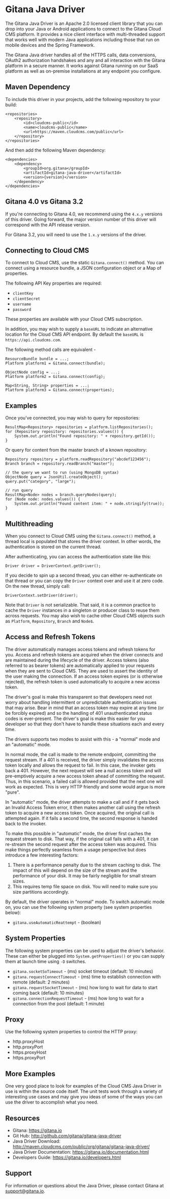 # Gitana Java Driver

The Gitana Java Driver is an Apache 2.0 licensed client library that you can drop into your Java or Android
applications to connect to the Gitana Cloud CMS platform.  It provides a nice client interface with multi-threaded support that works
well with modern Java applications including those that run on mobile devices and the Spring Framework.

The Gitana Java driver handles all of the HTTPS calls, data conversions, OAuth2 authorization handshakes and any and
all interaction with the Gitana platform in a secure manner.  It works against Gitana running on our SaaS platform
as well as on-premise installations at any endpoint you configure.

## Maven Dependency

To include this driver in your projects, add the following repository to your build:

````
<repositories>
    <repository>
        <id>cloudcms-public</id>
        <name>cloudcms-public</name>
        <url>https://maven.cloudcms.com/public</url>
    </repository>
</repositories>
````

And then add the following Maven dependency:

````
<dependencies>
    <dependency>
        <groupId>org.gitana</groupId>
        <artifactId>gitana-java-driver</artifactId>
        <version>{version}</version>
    </dependency>
</dependencies>
````

## Gitana 4.0 vs Gitana 3.2

If you're connecting to Gitana 4.0, we recommend using the `4.x.y` versions of this driver.  Going forward,
the major version number of this driver will correspond with the API release version. 

For Gitana 3.2, you will need to use the `1.x.y` versions of the driver.

## Connecting to Cloud CMS

To connect to Cloud CMS, use the static `Gitana.connect()` method.  You can connect using a resource bundle, a JSON
configuration object or a Map of properties.

The following API Key properties are required:

- `clientKey`
- `clientSecret`
- `username`
- `password`

These properties are available with your Cloud CMS subscription.

In addition, you may wish to supply a `baseURL` to indicate an alternative location for the Cloud CMS API endpoint.
By default the `baseURL` is `https://api.cloudcms.com`.

The following method calls are equivalent -

````
ResourceBundle bundle = ...;
Platform platform1 = Gitana.connect(bundle);

ObjectNode config = ...;
Platform platform2 = Gitana.connect(config);

Map<String, String> properties = ...;
Platform platform3 = Gitana.connect(properties);
````

## Examples

Once you've connected, you may wish to query for repositories:

````
ResultMap<Repository> repositories = platform.listRepositories();
for (Repository repository: repositories.values()) {
    System.out.println("Found repository: " + repository.getId());
}
````

Or query for content from the master branch of a known repository:

````
Repository repository = platform.readRepository("abcdef123456");
Branch branch = repository.readBranch("master");

// the query we want to run (using MongoDB syntax)
ObjectNode query = JsonUtil.createObject();
query.put("category", "large");

// run query
ResultMap<Node> nodes = branch.queryNodes(query);
for (Node node: nodes.values()) {
    System.out.println("Found content item: " + node.stringify(true));
}
````

## Multithreading

When you connect to Cloud CMS using the `Gitana.connect()` method, a thread local is populated that stores the driver
context.  In other words, the authentication is stored on the current thread.

After authenticating, you can access the authentication state like this:

````
Driver driver = DriverContext.getDriver();
````

If you decide to spin up a second thread, you can either re-authenticate on that thread or you can copy the `Driver`
context over and use it at zero code.  On the new thread, simply call:

````
DriverContext.setDriver(driver);
````

Note that `Driver` is not serializable.  That said, it is a common practice to cache the `Driver` instances in a
singleton or producer class to reuse them across requests.  You may also wish to cache other Cloud CMS objects such as
`Platform`, `Repository`, `Branch` and `Node`s.

## Access and Refresh Tokens

The driver automatically manages access tokens and refresh tokens for you.  Access and refresh tokens are acquired when
the driver connects and are maintained during the lifecycle of the driver.  Access tokens (also referred to as bearer
tokens) are automatically applied to your requests when they are sent to Cloud CMS.  They are used to assert the identity
of the user making the connection.  If an access token expires (or is otherwise rejected), the refresh token is used
automatically to acquire a new access token.

The driver's goal is make this transparent so that developers need not worry about handling intermittent or unpredictable
authentication issues that may arise.  Bear in mind that an access token may expire at any time (or be forcibly expired)
and so the handling of 401 unauthenticated status codes is ever-present.  The driver's goal is make this easier for you
developer so that they don't have to handle these situations each and every time.

The drivers supports two modes to assist with this - a "normal" mode and an "automatic" mode.

In normal mode, the call is made to the remote endpoint, committing the request stream.  If a 401 is received, the
driver simply invalidates the access token locally and allows the request to fail.  In this case, the invoker gets back
a 401.  However, the next request will see a null access token and will pre-emptively acquire a new access token ahead
of committing the request.  Thus, in this scenario, a failed call is allowed provided that the next one will work
as expected.  This is very HTTP friendly and some would argue is more "pure".

In "automatic" mode, the driver attempts to make a call and if it gets back an Invalid Access Token error, it then makes
another call using the refresh token to acquire a new access token.  Once acquired, the original call is attempted again.
If it fails a second time, the second response is handed back to the invoker.

To make this possible in "automatic" mode, the driver first caches the request stream to disk.  That way, if the original
call fails with a 401, it can re-stream the second request after the access token was acquired.  This make things perfectly
seamless from a usage perspective but does introduce a few interesting factors:

1.  There is a performance penalty due to the stream caching to disk.  The impact of this will depend on the size of the
stream and the performance of your disk.  It may be fairly negligible for small stream sizes.
2.  This requires temp file space on disk.  You will need to make sure you size partitions accordingly.

By default, the driver operates in "normal" mode.  To switch automatic mode on, you can use the following system
property (see system properties below):

- `gitana.useAutomaticReattempt` - (boolean)


## System Properties

The following system properties can be used to adjust the driver's behavior.  These can either be plugged into
`System.getProperties()` or you can supply them at launch time using `-D` switches.

- `gitana.socketSoTimeout` - (ms) socket timeout (default: 10 minutes)
- `gitana.requestConnectTimeout` - (ms) time to establish connection with remote (default: 2 minutes)
- `gitana.requestSocketTimeout` - (ms) how long to wait for data to start coming back (default: 10 minutes)
- `gitana.connectionRequestTimeout` - (ms) how long to wait for a connection from the pool (default: 1 minute)

## Proxy

Use the following system properties to control the HTTP proxy:

- http.proxyHost
- http.proxyPort
- https.proxyHost
- https.proxyPort

## More Examples

One very good place to look for examples of the Cloud CMS Java Driver in use is within the source code itself.  The
unit tests work through a variety of interesting use cases and may give you ideas of some of the ways you can use the
driver to accomplish what you need.

## Resources

* Gitana: https://gitana.io
* Git Hub: http://github.com/gitana/gitana-java-driver
* Java Driver Download: http://maven.cloudcms.com/public/org/gitana/gitana-java-driver/
* Java Driver Documentation: https://gitana.io/documentation.html
* Developers Guide: https://gitana.io/developers.html

## Support

For information or questions about the Java Driver, please contact Gitana
at <a href="mailto:support@gitana.io">support@gitana.io</a>.
